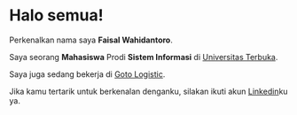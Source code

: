 # Halo semua! 

Perkenalkan nama saya **Faisal Wahidantoro**.<br>

Saya seorang **Mahasiswa** Prodi **Sistem Informasi** di [Universitas Terbuka](https://www.ut.ac.id/).<br>

Saya juga sedang bekerja di [Goto Logistic](https://www.gtl.id/).<br>

Jika kamu tertarik untuk berkenalan denganku, silakan ikuti akun [Linkedin](https://www.linkedin.com/in/faisal-wahidantoro/)ku ya.
